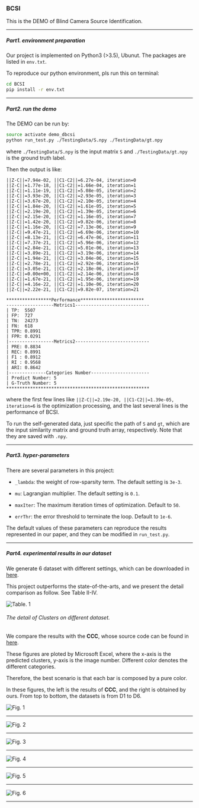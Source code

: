 ### BCSI

This is the DEMO of Blind Camera Source Identification. 

***

##### Part1. environment preparation

Our project is implemented on Python3 (>3.5), Ubunut. The packages are listed in `env.txt`. 

To reproduce our python environment, pls run this on terminal:
```bash
cd BCSI
pip install -r env.txt
```

***

##### Part2. run the demo

The DEMO can be run by:
```bash
source activate demo_dbcsi
python run_test.py ./TestingData/S.npy ./TestingData/gt.npy
```
where `./TestingData/S.npy` is the input matrix `S` and `./TestingData/gt.npy` is the ground truth label.

Then the output is like:
```commandline
||Z-C||=7.94e-02, ||C1-C2||=6.27e-04, iteration=0
||Z-C||=1.77e-18, ||C1-C2||=1.66e-04, iteration=1
||Z-C||=1.11e-19, ||C1-C2||=5.08e-05, iteration=2
||Z-C||=3.93e-20, ||C1-C2||=2.93e-05, iteration=3
||Z-C||=3.67e-20, ||C1-C2||=2.10e-05, iteration=4
||Z-C||=1.84e-20, ||C1-C2||=1.61e-05, iteration=5
||Z-C||=2.19e-20, ||C1-C2||=1.39e-05, iteration=6
||Z-C||=2.15e-20, ||C1-C2||=1.16e-05, iteration=7
||Z-C||=1.42e-20, ||C1-C2||=9.82e-06, iteration=8
||Z-C||=1.16e-20, ||C1-C2||=7.13e-06, iteration=9
||Z-C||=9.47e-21, ||C1-C2||=6.69e-06, iteration=10
||Z-C||=8.13e-21, ||C1-C2||=6.47e-06, iteration=11
||Z-C||=7.37e-21, ||C1-C2||=5.96e-06, iteration=12
||Z-C||=2.84e-21, ||C1-C2||=5.01e-06, iteration=13
||Z-C||=3.89e-21, ||C1-C2||=3.19e-06, iteration=14
||Z-C||=1.94e-21, ||C1-C2||=3.04e-06, iteration=15
||Z-C||=2.78e-21, ||C1-C2||=2.92e-06, iteration=16
||Z-C||=3.05e-21, ||C1-C2||=2.18e-06, iteration=17
||Z-C||=0.00e+00, ||C1-C2||=2.14e-06, iteration=18
||Z-C||=1.67e-21, ||C1-C2||=1.95e-06, iteration=19
||Z-C||=4.16e-22, ||C1-C2||=1.10e-06, iteration=20
||Z-C||=2.22e-21, ||C1-C2||=9.82e-07, iteration=21

*****************Performance************************
------------------Metrics1----------------------------
| TP:  5507
| FP:  727
| TN:  24273
| FN:  618
| TPR: 0.8991
| FPR: 0.0291
|-----------------Metrics2----------------------------
| PRE: 0.8834
| REC: 0.8991
| F1 : 0.8912
| RI : 0.9568
| ARI: 0.8642
|--------------Categories Number----------------------
| Predict Number: 5
| G-Truth Number: 5
******************************************************
```
where the first few lines like `||Z-C||=2.19e-20, ||C1-C2||=1.39e-05, iteration=6` is the optimization processing, and the last several lines is the performance of BCSI.

To run the self-generated data, just specific the path of `S` and `gt`, which are the input similarity matrix and ground truth array, respectively. Note that they are saved with `.npy`.  

***

##### Part3. hyper-parameters

There are several parameters in this project:

* `_lambda`: the weight of row-sparsity term. The default setting is `3e-3`.

* `mu`: Lagrangian multiplier. The default setting is `0.1`.

* `maxIter`: The maximum iteration times of optimization. Default to `50`.

* `errThr`: the error threshold to terminate the loop. Default to `1e-6`.

The default values of these parameters can reproduce the results represented in our paper, and they can be modified in `run_test.py`.
***

##### Part4. experimental results in our dataset

We generate 6 dataset with different settings, which can be downloaded in [here](https://drive.google.com/open?id=1jk8yFdSD-5bSjM72FeQ_uvlDT7pJ2Tu3).

This project outperforms the state-of-the-arts, and we present the detail comparison as follow. See Table II-IV.

![Table. 1](https://github.com/XiangJ87/BCSI/blob/master/Figures/TableII-IV.png?raw=true)



###### The detail of Clusters on different dataset.

We compare the results with the **CCC**, whose source code can be found in [here](http://www.grip.unina.it/index.php?option=com_content&view=article&id=79&Itemid=489&jsmallfib=1&dir=JSROOT/Blind_PRNUClustering).

These figures are ploted by Microsoft Excel, where the x-axis is the predicted clusters, y-axis is the image number. Different color denotes the different categories.

Therefore, the best scenario is that each bar is composed by a pure color.

In these figures, the left is the results of **CCC**, and the right is obtained by ours. From top to bottom, the datasets is from D1 to D6.


![Fig. 1](https://github.com/XiangJ87/BCSI/blob/master/Figures/D1Comparison.png?raw=true)
***
![Fig. 2](https://github.com/XiangJ87/BCSI/blob/master/Figures/D2Comparison.png?raw=true)
***
![Fig. 3](https://github.com/XiangJ87/BCSI/blob/master/Figures/D3Comparison.png?raw=true)
***
![Fig. 4](https://github.com/XiangJ87/BCSI/blob/master/Figures/D4Comparison.png?raw=true)
***
![Fig. 5](https://github.com/XiangJ87/BCSI/blob/master/Figures/D5Comparison.png?raw=true)
***
![Fig. 6](https://github.com/XiangJ87/BCSI/blob/master/Figures/D6Comparison.png?raw=true)

***
